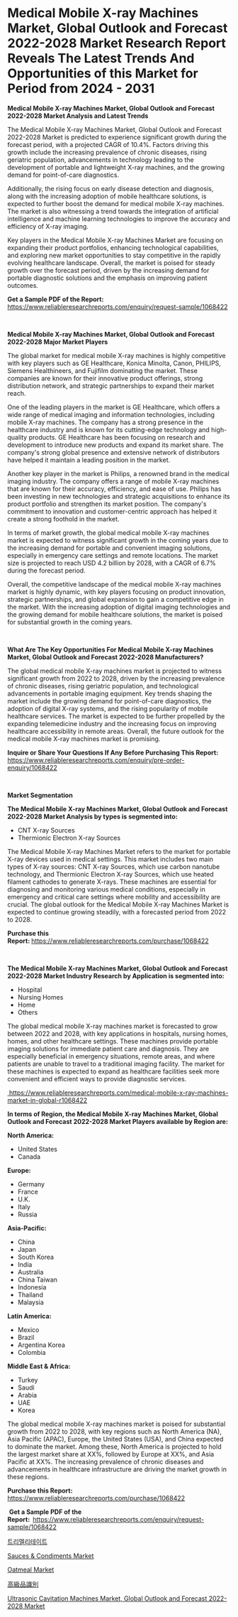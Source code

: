 <p><h1>Medical Mobile X-ray Machines Market, Global Outlook and Forecast 2022-2028 Market Research Report Reveals The Latest Trends And Opportunities of this Market for Period from 2024 - 2031</h1></p><p><strong>Medical Mobile X-ray Machines Market, Global Outlook and Forecast 2022-2028 Market Analysis and Latest Trends</strong></p>
<p><p>The Medical Mobile X-ray Machines Market, Global Outlook and Forecast 2022-2028 Market is predicted to experience significant growth during the forecast period, with a projected CAGR of 10.4%. Factors driving this growth include the increasing prevalence of chronic diseases, rising geriatric population, advancements in technology leading to the development of portable and lightweight X-ray machines, and the growing demand for point-of-care diagnostics.</p><p>Additionally, the rising focus on early disease detection and diagnosis, along with the increasing adoption of mobile healthcare solutions, is expected to further boost the demand for medical mobile X-ray machines. The market is also witnessing a trend towards the integration of artificial intelligence and machine learning technologies to improve the accuracy and efficiency of X-ray imaging.</p><p>Key players in the Medical Mobile X-ray Machines Market are focusing on expanding their product portfolios, enhancing technological capabilities, and exploring new market opportunities to stay competitive in the rapidly evolving healthcare landscape. Overall, the market is poised for steady growth over the forecast period, driven by the increasing demand for portable diagnostic solutions and the emphasis on improving patient outcomes.</p></p>
<p><strong>Get a Sample PDF of the Report:&nbsp;</strong> <a href="https://www.reliableresearchreports.com/enquiry/request-sample/1068422">https://www.reliableresearchreports.com/enquiry/request-sample/1068422</a></p>
<p>&nbsp;</p>
<p><strong>Medical Mobile X-ray Machines Market, Global Outlook and Forecast 2022-2028 Major Market Players</strong></p>
<p><p>The global market for medical mobile X-ray machines is highly competitive with key players such as GE Healthcare, Konica Minolta, Canon, PHILIPS, Siemens Healthineers, and Fujifilm dominating the market. These companies are known for their innovative product offerings, strong distribution network, and strategic partnerships to expand their market reach. </p><p>One of the leading players in the market is GE Healthcare, which offers a wide range of medical imaging and information technologies, including mobile X-ray machines. The company has a strong presence in the healthcare industry and is known for its cutting-edge technology and high-quality products. GE Healthcare has been focusing on research and development to introduce new products and expand its market share. The company's strong global presence and extensive network of distributors have helped it maintain a leading position in the market.</p><p>Another key player in the market is Philips, a renowned brand in the medical imaging industry. The company offers a range of mobile X-ray machines that are known for their accuracy, efficiency, and ease of use. Philips has been investing in new technologies and strategic acquisitions to enhance its product portfolio and strengthen its market position. The company's commitment to innovation and customer-centric approach has helped it create a strong foothold in the market.</p><p>In terms of market growth, the global medical mobile X-ray machines market is expected to witness significant growth in the coming years due to the increasing demand for portable and convenient imaging solutions, especially in emergency care settings and remote locations. The market size is projected to reach USD 4.2 billion by 2028, with a CAGR of 6.7% during the forecast period.</p><p>Overall, the competitive landscape of the medical mobile X-ray machines market is highly dynamic, with key players focusing on product innovation, strategic partnerships, and global expansion to gain a competitive edge in the market. With the increasing adoption of digital imaging technologies and the growing demand for mobile healthcare solutions, the market is poised for substantial growth in the coming years.</p></p>
<p>&nbsp;</p>
<p><strong>What Are The Key Opportunities For Medical Mobile X-ray Machines Market, Global Outlook and Forecast 2022-2028 Manufacturers?</strong></p>
<p><p>The global medical mobile X-ray machines market is projected to witness significant growth from 2022 to 2028, driven by the increasing prevalence of chronic diseases, rising geriatric population, and technological advancements in portable imaging equipment. Key trends shaping the market include the growing demand for point-of-care diagnostics, the adoption of digital X-ray systems, and the rising popularity of mobile healthcare services. The market is expected to be further propelled by the expanding telemedicine industry and the increasing focus on improving healthcare accessibility in remote areas. Overall, the future outlook for the medical mobile X-ray machines market is promising.</p></p>
<p><strong>Inquire or Share Your Questions If Any Before Purchasing This Report:</strong> <a href="https://www.reliableresearchreports.com/enquiry/pre-order-enquiry/1068422">https://www.reliableresearchreports.com/enquiry/pre-order-enquiry/1068422</a></p>
<p>&nbsp;</p>
<p><strong>Market Segmentation</strong></p>
<p><strong>The Medical Mobile X-ray Machines Market, Global Outlook and Forecast 2022-2028 Market Analysis by types is segmented into:</strong></p>
<p><ul><li>CNT X-ray Sources</li><li>Thermionic Electron X-ray Sources</li></ul></p>
<p><p>The Medical Mobile X-ray Machines Market refers to the market for portable X-ray devices used in medical settings. This market includes two main types of X-ray sources: CNT X-ray Sources, which use carbon nanotube technology, and Thermionic Electron X-ray Sources, which use heated filament cathodes to generate X-rays. These machines are essential for diagnosing and monitoring various medical conditions, especially in emergency and critical care settings where mobility and accessibility are crucial. The global outlook for the Medical Mobile X-ray Machines Market is expected to continue growing steadily, with a forecasted period from 2022 to 2028.</p></p>
<p><strong>Purchase this Report:&nbsp;</strong><a href="https://www.reliableresearchreports.com/purchase/1068422">https://www.reliableresearchreports.com/purchase/1068422</a></p>
<p>&nbsp;</p>
<p><strong>The Medical Mobile X-ray Machines Market, Global Outlook and Forecast 2022-2028 Market Industry Research by Application is segmented into:</strong></p>
<p><ul><li>Hospital</li><li>Nursing Homes</li><li>Home</li><li>Others</li></ul></p>
<p><p>The global medical mobile X-ray machines market is forecasted to grow between 2022 and 2028, with key applications in hospitals, nursing homes, homes, and other healthcare settings. These machines provide portable imaging solutions for immediate patient care and diagnosis. They are especially beneficial in emergency situations, remote areas, and where patients are unable to travel to a traditional imaging facility. The market for these machines is expected to expand as healthcare facilities seek more convenient and efficient ways to provide diagnostic services.</p></p>
<p><a href="https://www.reliableresearchreports.com/medical-mobile-x-ray-machines-market-in-global-r1068422">&nbsp;https://www.reliableresearchreports.com/medical-mobile-x-ray-machines-market-in-global-r1068422</a></p>
<p><strong>In terms of Region, the Medical Mobile X-ray Machines Market, Global Outlook and Forecast 2022-2028 Market Players available by Region are:</strong></p>
<p>
    <p> <strong> North America: </strong>
        <ul>
            <li>United States</li>
            <li>Canada</li>
        </ul>
        </p> 
    <p> <strong> Europe: </strong>
        <ul>
            <li>Germany</li>
            <li>France</li>
            <li>U.K.</li>
            <li>Italy</li>
            <li>Russia</li>
        </ul>
        </p> 
    <p> <strong> Asia-Pacific: </strong>
        <ul>
            <li>China</li>
            <li>Japan</li>
            <li>South Korea</li>
            <li>India</li>
            <li>Australia</li>
            <li>China Taiwan</li>
            <li>Indonesia</li>
            <li>Thailand</li>
            <li>Malaysia</li>
        </ul>
        </p> 
    <p> <strong> Latin America: </strong>
        <ul>
            <li>Mexico</li>
            <li>Brazil</li>
            <li>Argentina Korea</li>
            <li>Colombia</li>
        </ul>
        </p> 
    <p> <strong> Middle East & Africa: </strong>
        <ul>
            <li>Turkey</li>
            <li>Saudi</li>
            <li>Arabia</li>
            <li>UAE</li>
            <li>Korea</li>
        </ul>
    </p>
    </p>
<p><p>The global medical mobile X-ray machines market is poised for substantial growth from 2022 to 2028, with key regions such as North America (NA), Asia Pacific (APAC), Europe, the United States (USA), and China expected to dominate the market. Among these, North America is projected to hold the largest market share at XX%, followed by Europe at XX%, and Asia Pacific at XX%. The increasing prevalence of chronic diseases and advancements in healthcare infrastructure are driving the market growth in these regions.</p></p>
<p><strong>Purchase this Report: </strong><a href="https://www.reliableresearchreports.com/purchase/1068422">https://www.reliableresearchreports.com/purchase/1068422</a></p>
<p>&nbsp;<strong>Get a Sample PDF of the Report:&nbsp;&nbsp;</strong><a href="https://www.reliableresearchreports.com/enquiry/request-sample/1068422">https://www.reliableresearchreports.com/enquiry/request-sample/1068422</a></p>
<p><strong></strong></p>
<p><p><a href="https://github.com/EthaWolf/Market-Research-Report-List-1/blob/main/305707478950.md">트리멜리테이트</a></p><p><a href="https://www.linkedin.com/pulse/decoding-sauces-amp-condiments-market-metrics-share-trends-tvpnf">Sauces & Condiments Market</a></p><p><a href="https://www.linkedin.com/pulse/oatmealnbspmarket-focuses-market-share-size-projected-forecast-ws4if">Oatmeal Market</a></p><p><a href="https://github.com/RaeJenkins1952/Market-Research-Report-List-1/blob/main/934763185270.md">高級品識別</a></p><p><a href="https://github.com/Sinjinluong3e0awx2m195k76/Market-Research-Report-List-2/blob/main/ultrasonic-cavitation-machines-market-global-outlook-and-forecast-2022-2028-market.md">Ultrasonic Cavitation Machines Market, Global Outlook and Forecast 2022-2028 Market</a></p></p>